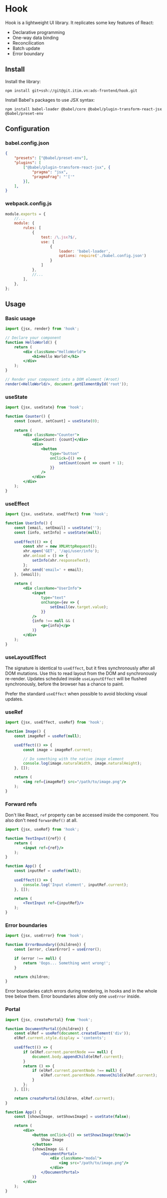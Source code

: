 # Hook

Hook is a lightweight UI library. It replicates some key features of React:

- Declarative programming
- One-way data binding
- Reconcilication
- Batch update
- Error boundary

## Install

Install the library:

```
npm install git+ssh://git@git.itim.vn:ads-frontend/hook.git
```

Install Babel's packages to use JSX syntax:

```
npm install babel-loader @babel/core @babel/plugin-transform-react-jsx @babel/preset-env
```

## Configuration

### babel.config.json

```json
{
    "presets": ["@babel/preset-env"],
    "plugins": [
        ["@babel/plugin-transform-react-jsx", {
            "pragma": "jsx",
            "pragmaFrag": "'['"
        }],
    ],
}
```

### webpack.config.js

```js
module.exports = {
    //...
    module: {
        rules: [
            {
                test: /\.jsx?$/,
                use: [
                    {
                        loader: 'babel-loader',
                        options: require('./babel.config.json')
                    }
                ]
            },
            //...
        ],
    },
};
```

## Usage

### Basic usage

```jsx
import {jsx, render} from 'hook';

// Declare your component
function HelloWorld() {
    return (
        <div className="HelloWorld">
            <h1>Hello World!</h1>
        </div>
    );
}

// Render your component into a DOM element (#root)
render(<HelloWorld/>, document.getElementById('root'));
```

### useState

```jsx
import {jsx, useState} from 'hook';

function Counter() {
    const [count, setCount] = useState(0);
    
    return (
        <div className="Counter">
            <div>Count: {count}</div>
            <div>
                <button
                    type="button"
                    onClick={() => {
                        setCount(count => count + 1);
                    }}
                />
            </div>
        </div>
    );
}
```

### useEffect

```jsx
import {jsx, useState, useEffect} from 'hook';

function UserInfo() {
    const [email, setEmail] = useState('');
    const [info, setInfo] = useState(null);
    
    useEffect(() => {
        const xhr = new XMLHttpRequest();
        xhr.open('GET', '/api/user/info');
        xhr.onload = () => {
            setInfo(xhr.responseText);
        };
        xhr.send('email=' + email);
    }, [email]);
    
    return (
        <div className="UserInfo">
            <input
                type="text"
                onChange={ev => {
                    setEmail(ev.target.value);
                }}
            />
            {info !== null && (
                <p>{info}</p>
            )}
        </div>
    );
}
```

### useLayoutEffect

The signature is identical to `useEffect`, but it fires synchronously after all DOM mutations. Use this to read layout from the DOM and synchronously re-render. Updates scheduled inside `useLayoutEffect` will be flushed synchronously, before the browser has a chance to paint.

Prefer the standard `useEffect` when possible to avoid blocking visual updates.

### useRef

```jsx
import {jsx, useEffect, useRef} from 'hook';

function Image() {
    const imageRef = useRef(null);

    useEffect(() => {
        const image = imageRef.current;

        // Do something with the native image element
        console.log(image.naturalWidth, image.naturalHeight);
    }, []);

    return (
        <img ref={imageRef} src="/path/to/image.png"/>
    );
}
```

### Forward refs

Don't like React, `ref` property can be accessed inside the component. You also don't need `forwardRef()` at all.

```jsx
import {jsx, useRef} from 'hook';

function TextInput({ref}) {
    return (
        <input ref={ref}/>
    );
}

function App() {
    const inputRef = useRef(null);
    
    useEffect(() => {
        console.log('Input element', inputRef.current);
    }, []);

    return (
        <TextInput ref={inputRef}/>
    );
}
```

### Error boundaries

```jsx
import {jsx, useError} from 'hook';

function ErrorBoundary({children}) {
    const [error, clearError] = useError();

    if (error !== null) {
        return 'Oops... Something went wrong!';
    }

    return children;
}
```

Error boundaries catch errors during rendering, in hooks and in the whole tree below them. Error boundaries allow only one `useError` inside.

### Portal

```jsx
import {jsx, createPortal} from 'hook';

function DocumentPortal({children}) {
    const elRef = useRef(document.createElement('div'));
    elRef.current.style.display = 'contents';
    
    useEffect(() => {
        if (elRef.current.parentNode === null) {
            document.body.appendChild(elRef.current);
        }
        return () => {
            if (elRef.current.parentNode !== null) {
                elRef.current.parentNode.removeChild(elRef.current);
            }
        };
    }, []);

    return createPortal(children, elRef.current);
}

function App() {
    const [showsImage, setShowsImage] = useState(false);

    return (
        <div>
            <button onClick={() => setShowsImage(true)}>
                Show Image
            </button>
            {showsImage && (
                <DocumentPortal>
                    <div className="modal">
                        <img src="/path/to/image.png"/>
                    </div>
                </DocumentPortal>
            )}
        </div>
    );
}
```
